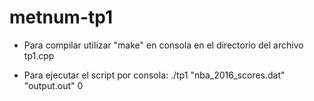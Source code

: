 # metnum-tp1
- Para compilar utilizar "make" en consola en el directorio del archivo tp1.cpp

- Para ejecutar el script por consola:
	./tp1 "nba_2016_scores.dat" "output.out" 0
